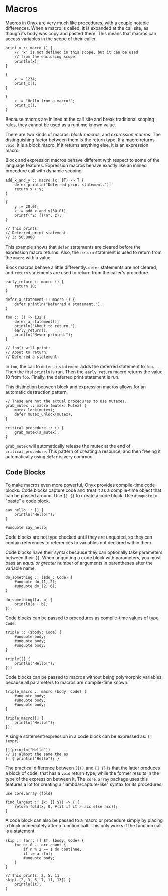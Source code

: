 # Macros

Macros in Onyx are very much like procedures, with a couple notable differences. When a macro is called, it is expanded at the call site, as though its body was copy and pasted there. This means that macros can access variables in the scope of their caller.
```onyx
print_x :: macro () {
    // 'x' is not defined in this scope, but it can be used
    // from the enclosing scope.
    println(x);
}

{
    x := 1234;
    print_x();
}

{
    x := "Hello from a macro!";
    print_x();
}
```

Because macros are inlined at the call site and break traditional scoping rules, they cannot be used as a runtime known value.

There are two kinds of macros: *block macros*, and *expression macros*. The distinguishing factor between them is the return type. If a macro returns `void`, it is a block macro. If it returns anything else, it is an expression macro.

Block and expression macros behave different with respect to some of the language features. Expression macros behave exactly like an inlined procedure call with dynamic scoping.
```onyx
add_x_and_y :: macro (x: $T) -> T {
    defer println("Deferred print statement.");
    return x + y;
}

{
    y := 20.0f;
    z := add_x_and_y(30.0f);
    printf("Z: {}\n", z);
}

// This prints:
// Deferred print statement.
// Z: 50.0000
```
This example shows that `defer` statements are cleared before the expression macro returns. Also, the `return` statement is used to return from the `macro` with a value.

Block macros behave a little differently. `defer` statements are not cleared, and `return` statements are used to return from the caller's procedure.
```onyx
early_return :: macro () {
    return 10;
}

defer_a_statement :: macro () {
    defer println("Deferred a statement.");
}

foo :: () -> i32 {
    defer_a_statement();
    println("About to return.");
    early_return();
    println("Never printed.");
}

// foo() will print:
// About to return.
// Deferred a statement.
```
In `foo`, the call to `defer_a_statement` adds the deferred statement to `foo`. Then the first `println` is run. Then the `early_return` macro returns the value 10 from `foo`. Finally, the deferred print statement is run.

This distinction between block and expression macros allows for an automatic destruction pattern.
```onyx
// These are not the actual procedures to use mutexes.
grab_mutex :: macro (mutex: Mutex) {
    mutex_lock(mutex);
    defer mutex_unlock(mutex);
}

critical_procedure :: () {
    grab_mutex(a_mutex);
}
```
`grab_mutex` will automatically release the mutex at the end of `critical_procedure`. This pattern of creating a resource, and then freeing it automatically using `defer` is very common.


## Code Blocks
To make macros even more powerful, Onyx provides compile-time code blocks. Code blocks capture code and treat it as a compile-time object that can be passed around. Use `[] {}` to create a code block. Use `#unquote` to "paste" a code block.
```onyx
say_hello :: [] {
    println("Hello!");
}

#unquote say_hello;
```
Code blocks are not type checked until they are unquoted, so they can contain references to references to variables not declared within them.

Code blocks have their syntax because they can optionally take parameters between their `[]`. When unquoting a code block with parameters,
you must pass an *equal or greater* number of arguments in parentheses after the variable name.
```onyx
do_something :: ($do_: Code) {
    #unquote do_(1, 2);
    #unquote do_(2, 6);
}

do_something([a, b] {
    println(a + b);
});
```

Code blocks can be passed to procedures as compile-time values of type `Code`.
```onyx
triple :: ($body: Code) {
    #unquote body;
    #unquote body;
    #unquote body;
}

triple([] {
    println("Hello!");
});
```

Code blocks can be passed to macros without being polymorphic variables, because all parameters to macros are compile-time known.
```onyx
triple_macro :: macro (body: Code) {
    #unquote body;
    #unquote body;
    #unquote body;
}

triple_macro([] {
    println("Hello!");
});
```

A single statement/expression in a code block can be expressed as: `[](expr)`
```onyx
[](println("Hello"))
// Is almost the same the as
[] { println("Hello"); }
```

The practical difference between `[]()` and `[] {}` is that the latter produces a block of code, that has a `void` return type, while the former results in the type of the expression between it. The `core.array` package uses this features a lot for creating a "lambda/capture-like" syntax for its procedures.
```onyx
use core.array {fold}

find_largest :: (x: [] $T) -> T {
    return fold(x, 0, #(it if it > acc else acc));
}
```

A code block can also be passed to a macro or procedure simply by placing a block immediately after a function call. This only works if the function call is a statement.
```onyx
skip :: (arr: [] $T, $body: Code) {
    for n: 0 .. arr.count {
        if n % 2 == 1 do continue;
        it := arr[n];
        #unquote body;
    }
}

// This prints: 2, 5, 11
skip(.[2, 3, 5, 7, 11, 13]) {
    println(it);
}
